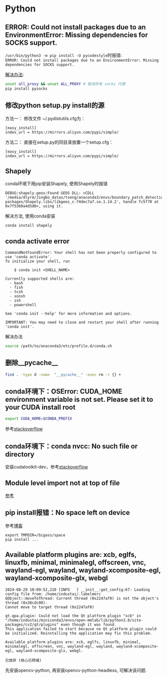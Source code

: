 # Python

## ERROR: Could not install packages due to an EnvironmentError: Missing dependencies for SOCKS support.

`/usr/bin/python3 -m pip install -U pycodestyle`时报错:  
`ERROR: Could not install packages due to an EnvironmentError: Missing dependencies for SOCKS support.`  

[解决办法](https://blog.csdn.net/whatday/article/details/109287343#:~:text=1%20Unset%20socks%20proxy%2C%20in%20your%20case%3A%20unset,and%20pip%20install%20works%20again%20with%20socks%20proxy.):
```bash
unset all_proxy && unset ALL_PROXY # 取消所有 socks 代理
pip install pysocks
```

## 修改python setup.py install的源

方法一：
修改文件 ~/.pydistutils.cfg为：
```text
[easy_install]
index_url = https://mirrors.aliyun.com/pypi/simple/
```
方法二：
直接在setup.py的同目录放置一个setup.cfg：
```text
[easy_install]
index_url = https://mirrors.aliyun.com/pypi/simple/
```

## Shapely

conda环境下用pip安装Shapely, 使用Shapely时报错
```text
DEBUG:shapely.geos:Found GEOS DLL: <CDLL '/media/dlyrm/Jingbo_datas/tseng/anaconda3/envs/boundary_patch_detection/lib/python3.7/site-packages/Shapely.libs/libgeos_c-74dec7a7.so.1.14.2', handle fc5f70 at 0x7f5360a4d5d0>, using it.
```

解决方法, 使用conda安装
```bash
conda install shapely
```

## conda activate error

```text
CommandNotFoundError: Your shell has not been properly configured to use 'conda activate'.
To initialize your shell, run

    $ conda init <SHELL_NAME>

Currently supported shells are:
  - bash
  - fish
  - tcsh
  - xonsh
  - zsh
  - powershell

See 'conda init --help' for more information and options.

IMPORTANT: You may need to close and restart your shell after running 'conda init'.
```

解决办法

```bash
source /path/to/anaconda3/etc/profile.d/conda.sh
```

## 删除__pycache__

```bash
find . -type d -name  "__pycache__" -exec rm -r {} +
```

## conda环境下：OSError: CUDA_HOME environment variable is not set. Please set it to your CUDA install root

```bash
export CUDA_HOME=$CONDA_PREFIX
```

参考[stackoverflow](https://stackoverflow.com/questions/46064433/cuda-home-path-for-tensorflow)

## conda环境下：conda nvcc: No such file or directory

安装cudatoolkit-dev，参考[stackoverflow](https://stackoverflow.com/questions/56470424/nvcc-missing-when-installing-cudatoolkit)

## Module level import not at top of file

[参考](https://stackoverflow.com/questions/36827962/pep8-import-not-at-top-of-file-with-sys-path)

## pip install报错：No space left on device

参考[博客](https://naoko.github.io/pip-install-no-space-left/)

```
export TMPDIR=/bigass/space
pip install ...
```

## Available platform plugins are: xcb, eglfs, linuxfb, minimal, minimalegl, offscreen, vnc, wayland-egl, wayland, wayland-xcomposite-egl, wayland-xcomposite-glx, webgl

```text
2024-08-29 10:09:52,210 [INFO   ] __init__:get_config:67- Loading config file from: /home/industai/.labelmerc
QObject::moveToThread: Current thread (0x2247af0) is not the object's thread (0x38cdc00).
Cannot move to target thread (0x2247af0)

qt.qpa.plugin: Could not load the Qt platform plugin "xcb" in "/home/industai/miniconda3/envs/open-mmlab/lib/python3.8/site-packages/cv2/qt/plugins" even though it was found.
This application failed to start because no Qt platform plugin could be initialized. Reinstalling the application may fix this problem.

Available platform plugins are: xcb, eglfs, linuxfb, minimal, minimalegl, offscreen, vnc, wayland-egl, wayland, wayland-xcomposite-egl, wayland-xcomposite-glx, webgl.

已放弃 (核心已转储)
```

先安装opencv-python, 再安装opencv-python-headless, 可解决该问题.
